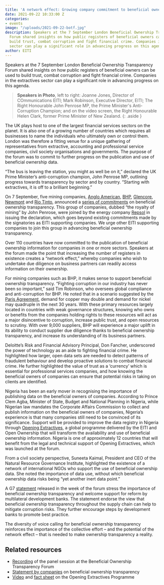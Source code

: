 ```yaml
---
title: 'A network effect: Growing company commitment to beneficial ownership transparency'
date: 2021-09-22 10:33:00 Z
categories:
- events
image: "/uploads/2021-09-22-botf.jpg"
description: Speakers at the 7 September London Beneficial Ownership Transparency
  Forum shared insights on how public registers of beneficial owners can be used to
  build trust, combat corruption and fight financial crime. Companies in the extractives
  sector can play a significant role in advancing progress on this agenda.
author: EITI
---
```


Speakers at the 7 September London Beneficial Ownership Transparency Forum shared insights on how public registers of beneficial owners can be used to build trust, combat corruption and fight financial crime. Companies in the extractives sector can play a significant role in advancing progress on this agenda.

> **Speakers in Photo**, left to right: Joanne Jones, Director of COmmunications EITI; Mark Robinson, Executive Director, EITI; The Right Honourable John Penrose MP, the Prime Minister's Anti-Corruption Champion; and on the video screen, the Right Honourable Helen Clark, former Prime Minister of New Zealand.
{: .aside }

The UK plays host to one of the largest financial services sectors on the planet. It is also one of a growing number of countries which requires all businesses to name the individuals who ultimately own or control them. London was therefore a fitting venue for a unique gathering of representatives from extractive, accounting and professional service companies, civil society organisations and governments. The purpose of the forum was to commit to further progress on the publication and use of beneficial ownership data.

“The bus is leaving the station, you might as well be on it,” declared the UK Prime Minister’s anti-corruption champion, John Penrose MP, outlining progress towards transparency by sector and by country. “Starting with extractives, it is off to a brilliant beginning.”

On 7 September, five mining companies, [Anglo American](https://eiti.org/supporter/anglo-american), [BHP](https://eiti.org/supporter/bhp), [Glencore](https://eiti.org/supporter/glencore), [Newmont](https://eiti.org/supporter/newmont) and [Rio Tinto](https://eiti.org/supporter/rio-tinto), announced a [series of commitments](https://eiti.org/document/statement-by-companies-on-beneficial-ownership-transparency) on beneficial ownership transparency. This group of companies, dubbed “the royalty of mining” by John Penrose, were joined by the energy company [Repsol](https://eiti.org/supporter/repsol) in issuing the declaration, which goes beyond existing commitments made by the signatories as EITI supporting companies. We urge other EITI supporting companies to join this group in advancing beneficial ownership transparency.

Over 110 countries have now committed to the publication of beneficial ownership information for companies in one or more sectors. Speakers at the forum made the point that increasing the number of registers in existence creates a “network effect,” whereby companies who wish to undertake due diligence on business partners can readily access information on their ownership.

For mining companies such as BHP, it makes sense to support beneficial ownership transparency. “Fighting corruption in our industry has never been so important,” said Tim Robinson, who oversees global compliance and anti-corruption for BHP. He noted that in a scenario suggested by the [Paris Agreement](https://unfccc.int/process-and-meetings/the-paris-agreement/the-paris-agreement), demand for copper may double and demand for nickel may quadruple in the next 30 years. With these primary resources largely located in countries with weak governance structures, knowing who owns or benefits from the companies holding rights to these resources will act as a major disincentive to corruption, increase public trust, and open resources to scrutiny. With over 9,000 suppliers, BHP will experience a major uplift in its ability to conduct supplier due diligence thanks to beneficial ownership transparency, and increase its understanding of its business partners.

Deloitte’s Risk and Financial Advisory Principal, Don Fancher, underscored the power of technology as an aide to fighting financial crime. He highlighted how larger, open data sets are needed to detect patterns of fraudulent behaviour and develop proactive solutions to combat financial crime. He further highlighted the value of trust as a ‘currency’ which is essential for professional services companies, and how knowing the beneficial owners of companies can ensure that potential risks in taking on clients are identified.

Nigeria has been an early mover in recognising the importance of publishing data on the beneficial owners of companies. According to Prince Clem Agba, Minister of State, Budget and National Planning in Nigeria, while Nigerian law mandates the Corporate Affairs Commission to collect and publish information on the beneficial owners of companies, Nigeria’s experience is that many companies still need to be convinced of its significance. Support will be provided to improve the data registry in Nigeria through [Opening Extractives](https://youtu.be/RCUeu1F7mJE), a global programme delivered by the EITI and Open Ownership that will transform the availability and use of beneficial ownership information. Nigeria is one of approximately 12 countries that will benefit from the legal and technical support of Opening Extractives, which was launched at the forum.

From a civil society perspective, Suneeta Kaimal, President and CEO of the Natural Resource Governance Institute, highlighted the existence of a network of international NGOs who support the use of beneficial ownership data. She noted the importance of data use, without which beneficial ownership data risks being “yet another inert data point.”

A G7 [statement](https://www.gov.uk/government/publications/g7-interior-and-security-ministers-meeting-september-2021/annex-3-statement-against-corruption-and-kleptocracies-accessible-version) released in the week of the forum stress the importance of beneficial ownership transparency and welcome support for reform by multilateral development banks. The statement endorse the view that beneficial ownership transparency throughout the supply chain can help to mitigate corruption risks. They further encourage steps by development banks to promote best practice.

The diversity of voice calling for beneficial ownership transparency reinforces the importance of the collective effort – and the potential of the network effect – that is needed to make ownership transparency a reality.

## Related resources

* [Recording](https://www.youtube.com/watch?v=bWx4dS-lR84&t=5s) of the panel session at the Beneficial Ownership Transparency Forum
* [Statement by companies](https://eiti.org/document/statement-by-companies-on-beneficial-ownership-transparency) on beneficial ownership transparency
* [Video](https://youtu.be/RCUeu1F7mJE) and [fact sheet](https://eiti.org/files/documents/opening_extractives_fact_sheet_final.pdf) on the Opening Extractives Programme